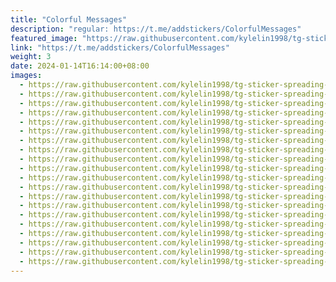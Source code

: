 ```yaml
---
title: "Colorful Messages"
description: "regular: https://t.me/addstickers/ColorfulMessages"
featured_image: "https://raw.githubusercontent.com/kylelin1998/tg-sticker-spreading-worldwide-images/main/img/46ae104c-bbd3-4bb1-8ea8-f8b3dfb7849e.jpg"
link: "https://t.me/addstickers/ColorfulMessages"
weight: 3
date: 2024-01-14T16:14:00+08:00
images:
  - https://raw.githubusercontent.com/kylelin1998/tg-sticker-spreading-worldwide-images/main/img/46ae104c-bbd3-4bb1-8ea8-f8b3dfb7849e.jpg
  - https://raw.githubusercontent.com/kylelin1998/tg-sticker-spreading-worldwide-images/main/img/f71a3406-6fc0-476f-aba0-6e1697ce3d30.jpg
  - https://raw.githubusercontent.com/kylelin1998/tg-sticker-spreading-worldwide-images/main/img/bd6c5340-4a29-4116-8ec3-4d929a83af0a.jpg
  - https://raw.githubusercontent.com/kylelin1998/tg-sticker-spreading-worldwide-images/main/img/35dd09ee-b5cc-425f-a09c-be42e085189d.jpg
  - https://raw.githubusercontent.com/kylelin1998/tg-sticker-spreading-worldwide-images/main/img/e16c51bd-d0d1-41d1-a345-b300c3200007.jpg
  - https://raw.githubusercontent.com/kylelin1998/tg-sticker-spreading-worldwide-images/main/img/16f4db3b-570a-4265-9251-01f0db3b964b.jpg
  - https://raw.githubusercontent.com/kylelin1998/tg-sticker-spreading-worldwide-images/main/img/52968d68-a565-4ef2-8fcc-3cc9a186130a.jpg
  - https://raw.githubusercontent.com/kylelin1998/tg-sticker-spreading-worldwide-images/main/img/cb7b06ef-371b-45ec-9022-6de22a2bb8f8.jpg
  - https://raw.githubusercontent.com/kylelin1998/tg-sticker-spreading-worldwide-images/main/img/3316786d-7030-4ee9-ad53-abd1a30cf5d5.jpg
  - https://raw.githubusercontent.com/kylelin1998/tg-sticker-spreading-worldwide-images/main/img/9df98ebb-d561-4143-9339-8920e06f0c01.jpg
  - https://raw.githubusercontent.com/kylelin1998/tg-sticker-spreading-worldwide-images/main/img/30594a8c-f5a4-4bcd-be0f-953e73517ba8.jpg
  - https://raw.githubusercontent.com/kylelin1998/tg-sticker-spreading-worldwide-images/main/img/a13a32c6-4734-489c-b7f8-2df86144661d.jpg
  - https://raw.githubusercontent.com/kylelin1998/tg-sticker-spreading-worldwide-images/main/img/22f7faf6-852d-4425-95c9-f465758ed85d.jpg
  - https://raw.githubusercontent.com/kylelin1998/tg-sticker-spreading-worldwide-images/main/img/e8531556-e229-4ea3-b8c6-c246498b6f67.jpg
  - https://raw.githubusercontent.com/kylelin1998/tg-sticker-spreading-worldwide-images/main/img/bb843582-a7dd-46c6-9178-d6af12ffbac2.jpg
  - https://raw.githubusercontent.com/kylelin1998/tg-sticker-spreading-worldwide-images/main/img/9014f6ec-cf2b-4fdf-ba3a-5a04dda43af5.jpg
  - https://raw.githubusercontent.com/kylelin1998/tg-sticker-spreading-worldwide-images/main/img/b88bb33f-58b2-4217-9c83-36492fc85c61.jpg
  - https://raw.githubusercontent.com/kylelin1998/tg-sticker-spreading-worldwide-images/main/img/c94440b6-e3c5-436f-916c-dec1d8dd263c.jpg
  - https://raw.githubusercontent.com/kylelin1998/tg-sticker-spreading-worldwide-images/main/img/cb77e982-0e99-45f2-b8c3-8e472d5fb4b8.jpg
  - https://raw.githubusercontent.com/kylelin1998/tg-sticker-spreading-worldwide-images/main/img/7601bbd0-1937-4f7e-9ab5-af01edfd489a.jpg
---
```

